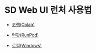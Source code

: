 # SD Web UI 런처 사용법

- [코랩(Colab)](colab/README.md)

- [런팟(RunPod)](runpod/README.md)

- [로컬(Windows)](local/README.md)